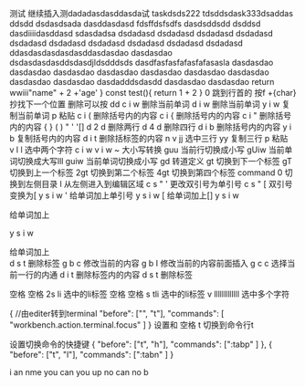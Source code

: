  测试
 继续插入测dadadasdasddasda试
 taskdsds222
 tdsddsdask333dsaddas
 ddsdd
 dsdasdsada
 dasddasdasd
 fdsffdsfsdfs
 dasdsddsdd
 dsddsd
 dasdiiiidasddasd
 sdasdadsa
dsdadasd
dsdadasd
dsdadasd
dsdadasd
dsdadasd
dsdadasd
dsdadasd
dsdadasd
dsdadasd
dsdadasd
ddasdasdasdasdasddasdasdao
dasdasdao
dsdasdasdasddsdasdjldsdddsds
dasdfasfasfafasfafasasla
dasdasdao
dasdasdao
dasdasdao
dasdasdao
dasdasdao
dasdasdao
dasdasdao
dasdasdao
dasdasdao
dasdadddsdasdd
dasdasdao
dasdasdao
  return wwiii"name" + 2 +'age'
}
const test(){
    return 1 + 2
}
0 跳到行首的
按f +{char} 抄找下一个位置
删除可以按 dd
c i w  删除当前单词
d i w  删除当前单词
y i w 复制当前单词 p 粘贴
c i ( 删除括号内的内容
c i { 删除括号内的内容
c i " 删除括号内的内容 { } ( ) " ' '[]
d 2 d  删除两行
d 4 d  删除四行
d i b 删除括号内的内容
y i b 复制括号内的内容
d i t 删除括标签的内容
n v jj 选中三行 yy 复制三行 p 粘贴  
v l l 选中两个字符
c i w 
v i w 
~ 大小写转换
guu 当前行切换成小写
gUiw 当前单词切换成大写lll
guiw 当前单词切换成小写
 gd 转道定义
 gt 切换到下一个标签
  gT 切换到上一个标签
  2gt 切换到第二个标签
  4gt 切换到第四个标签
  command 0 切换到左侧目录
  l 从左侧进入到编辑区域
  c s " ' 更改双引号为单引号
  c s " [  双引号变换为[ 
  y s i w '    给单词加上单引号
  y s i w [    给单词加上[]
   y s i w <p>    给单词加上<p>
    y s i w <div>    给单词加上<div>
    d s t 删除标签
   g b c  修改当前的内容
   g b I 修改当前的内容前面插入
   g c c 选择当前一行的内通
   d i t 删除标签内的内容
   d s t 删除标签

   空格 空格 2s  li  选中的li标签
    空格 空格 s  tli  选中的li标签
v lllllllllllll 选中多个字符


   {
    //由editer转到terminal
    "before": ["<leader>", "t"],
    "commands": [
      "workbench.action.terminal.focus"
    ]
   } 
   设置和 空格 t 切换到命令行t


   设置切换命令的快捷键
     {
    "before": ["t", "h"],
    "commands": [":tabp"    ]
   },
   {
    "before": ["t", "l"],
    "commands": [":tabn"    ]
   } 

i an nme you can you up no can no b